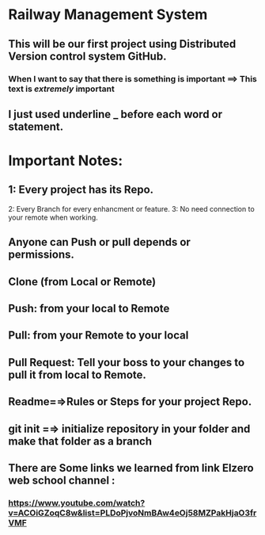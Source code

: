 # Railway Management System
## This will be our first project using Distributed Version control system GitHub.
### When I want to say that there is something is important ==> This text is _extremely_ important 
## I just used underline _ before each word or statement.
# Important Notes:
## 1: Every project has its Repo.
2: Every Branch for every enhancment or feature.
3: No need connection to your remote when working.
## Anyone can Push or pull depends or permissions.
## Clone (from Local or Remote)
## Push: from your local to Remote
## Pull: from your Remote to your local
## Pull Request: Tell your boss to your changes to pull it from local to Remote.
## Readme=⇒Rules or Steps for your project Repo.
## git init =⇒ initialize repository in your folder and make that folder as a branch
## There are Some links we learned from link Elzero web school channel :
### https://www.youtube.com/watch?v=ACOiGZoqC8w&list=PLDoPjvoNmBAw4eOj58MZPakHjaO3frVMF 
